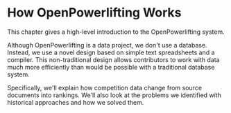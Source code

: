 # How OpenPowerlifting Works

This chapter gives a high-level introduction to the OpenPowerlifting system.

Although OpenPowerlifting is a data project, we don't use a database.
Instead, we use a novel design based on simple text spreadsheets and a compiler.
This non-traditional design allows contributors to work with data much more efficiently
than would be possible with a traditional database system.

Specifically, we'll explain how competition data change from source documents into rankings.
We'll also look at the problems we identified with historical approaches and how we solved them.

